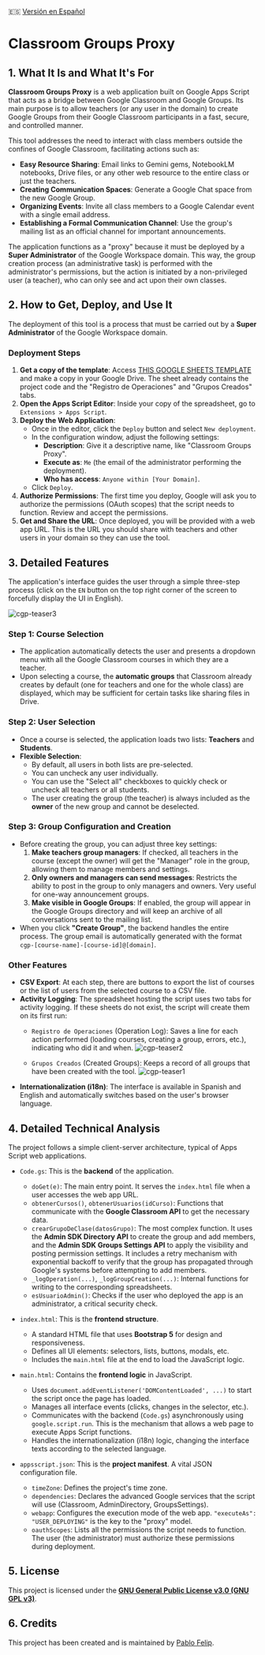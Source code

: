 🇪🇸 [Versión en Español](README.md)

# Classroom Groups Proxy

## 1. What It Is and What It's For

**Classroom Groups Proxy** is a web application built on Google Apps Script that acts as a bridge between Google Classroom and Google Groups. Its main purpose is to allow teachers (or any user in the domain) to create Google Groups from their Google Classroom participants in a fast, secure, and controlled manner.

This tool addresses the need to interact with class members outside the confines of Google Classroom, facilitating actions such as:

*   **Easy Resource Sharing**: Email links to Gemini gems, NotebookLM notebooks, Drive files, or any other web resource to the entire class or just the teachers.
*   **Creating Communication Spaces**: Generate a Google Chat space from the new Google Group.
*   **Organizing Events**: Invite all class members to a Google Calendar event with a single email address.
*   **Establishing a Formal Communication Channel**: Use the group's mailing list as an official channel for important announcements.

The application functions as a "proxy" because it must be deployed by a **Super Administrator** of the Google Workspace domain. This way, the group creation process (an administrative task) is performed with the administrator's permissions, but the action is initiated by a non-privileged user (a teacher), who can only see and act upon their own classes.

## 2. How to Get, Deploy, and Use It

The deployment of this tool is a process that must be carried out by a **Super Administrator** of the Google Workspace domain.

### Deployment Steps

1.  **Get a copy of the template**: Access [THIS GOOGLE SHEETS TEMPLATE](https://docs.google.com/spreadsheets/d/{ID_ARCHIVO}/copy) and make a copy in your Google Drive. The sheet already contains the project code and the "Registro de Operaciones" and "Grupos Creados" tabs.
2.  **Open the Apps Script Editor**: Inside your copy of the spreadsheet, go to `Extensions > Apps Script`.
3.  **Deploy the Web Application**:
    *   Once in the editor, click the `Deploy` button and select `New deployment`.
    *   In the configuration window, adjust the following settings:
        *   **Description**: Give it a descriptive name, like "Classroom Groups Proxy".
        *   **Execute as**: `Me` (the email of the administrator performing the deployment).
        *   **Who has access**: `Anyone within [Your Domain]`.
    *   Click `Deploy`.
4.  **Authorize Permissions**: The first time you deploy, Google will ask you to authorize the permissions (OAuth scopes) that the script needs to function. Review and accept the permissions.
5.  **Get and Share the URL**: Once deployed, you will be provided with a web app URL. This is the URL you should share with teachers and other users in your domain so they can use the tool.

## 3. Detailed Features

The application's interface guides the user through a simple three-step process (click on the `EN` button on the top right corner of the screen to forcefully display the UI in English).

![cgp-teaser3](readme-files/cgp-teaser3.png)

### Step 1: Course Selection

*   The application automatically detects the user and presents a dropdown menu with all the Google Classroom courses in which they are a teacher.
*   Upon selecting a course, the **automatic groups** that Classroom already creates by default (one for teachers and one for the whole class) are displayed, which may be sufficient for certain tasks like sharing files in Drive.

### Step 2: User Selection

*   Once a course is selected, the application loads two lists: **Teachers** and **Students**.
*   **Flexible Selection**:
    *   By default, all users in both lists are pre-selected.
    *   You can uncheck any user individually.
    *   You can use the "Select all" checkboxes to quickly check or uncheck all teachers or all students.
    *   The user creating the group (the teacher) is always included as the **owner** of the new group and cannot be deselected.

### Step 3: Group Configuration and Creation

*   Before creating the group, you can adjust three key settings:
    1.  **Make teachers group managers**: If checked, all teachers in the course (except the owner) will get the "Manager" role in the group, allowing them to manage members and settings.
    2.  **Only owners and managers can send messages**: Restricts the ability to post in the group to only managers and owners. Very useful for one-way announcement groups.
    3.  **Make visible in Google Groups**: If enabled, the group will appear in the Google Groups directory and will keep an archive of all conversations sent to the mailing list.
*   When you click **"Create Group"**, the backend handles the entire process. The group email is automatically generated with the format `cgp-[course-name]-[course-id]@[domain]`.

### Other Features

*   **CSV Export**: At each step, there are buttons to export the list of courses or the list of users from the selected course to a CSV file.
*   **Activity Logging**: The spreadsheet hosting the script uses two tabs for activity logging. If these sheets do not exist, the script will create them on its first run:
    *   `Registro de Operaciones` (Operation Log): Saves a line for each action performed (loading courses, creating a group, errors, etc.), indicating who did it and when.
      ![cgp-teaser2](readme-files/cgp-teaser2.png)

    *   `Grupos Creados` (Created Groups): Keeps a record of all groups that have been created with the tool.
      ![cgp-teaser1](readme-files/cgp-teaser1.png)
*   **Internationalization (i18n)**: The interface is available in Spanish and English and automatically switches based on the user's browser language.

## 4. Detailed Technical Analysis

The project follows a simple client-server architecture, typical of Apps Script web applications.

*   `Code.gs`: This is the **backend** of the application.
    *   `doGet(e)`: The main entry point. It serves the `index.html` file when a user accesses the web app URL.
    *   `obtenerCursos()`, `obtenerUsuarios(idCurso)`: Functions that communicate with the **Google Classroom API** to get the necessary data.
    *   `crearGrupoDeClase(datosGrupo)`: The most complex function. It uses the **Admin SDK Directory API** to create the group and add members, and the **Admin SDK Groups Settings API** to apply the visibility and posting permission settings. It includes a retry mechanism with exponential backoff to verify that the group has propagated through Google's systems before attempting to add members.
    *   `_logOperation(...)`, `_logGroupCreation(...)`: Internal functions for writing to the corresponding spreadsheets.
    *   `esUsuarioAdmin()`: Checks if the user who deployed the app is an administrator, a critical security check.

*   `index.html`: This is the **frontend structure**.
    *   A standard HTML file that uses **Bootstrap 5** for design and responsiveness.
    *   Defines all UI elements: selectors, lists, buttons, modals, etc.
    *   Includes the `main.html` file at the end to load the JavaScript logic.

*   `main.html`: Contains the **frontend logic** in JavaScript.
    *   Uses `document.addEventListener('DOMContentLoaded', ...)` to start the script once the page has loaded.
    *   Manages all interface events (clicks, changes in the selector, etc.).
    *   Communicates with the backend (`Code.gs`) asynchronously using `google.script.run`. This is the mechanism that allows a web page to execute Apps Script functions.
    *   Handles the internationalization (i18n) logic, changing the interface texts according to the selected language.

*   `appsscript.json`: This is the **project manifest**. A vital JSON configuration file.
    *   `timeZone`: Defines the project's time zone.
    *   `dependencies`: Declares the advanced Google services that the script will use (Classroom, AdminDirectory, GroupsSettings).
    *   `webapp`: Configures the execution mode of the web app. `"executeAs": "USER_DEPLOYING"` is the key to the "proxy" model.
    *   `oauthScopes`: Lists all the permissions the script needs to function. The user (the administrator) must authorize these permissions during deployment.

## 5. License

This project is licensed under the **[GNU General Public License v3.0 (GNU GPL v3)](LICENSE)**.

## 6. Credits

This project has been created and is maintained by [Pablo Felip](https://www.linkedin.com/in/pfelipm/).
